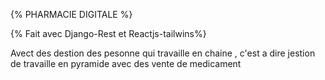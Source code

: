 {% PHARMACIE DIGITALE %}

{% Fait avec Django-Rest et Reactjs-tailwins%}

Avect des destion des pesonne qui travaille en chaine ,
c'est a dire jestion de travaille en pyramide avec des vente de medicament
